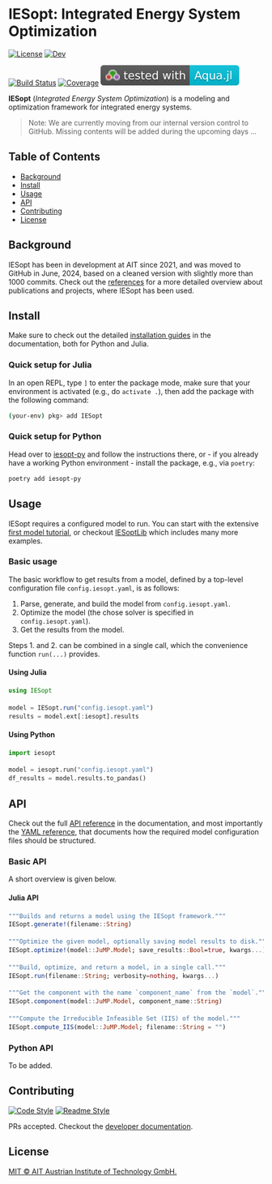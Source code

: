 # IESopt: Integrated Energy System Optimization

[![License](https://img.shields.io/github/license/ait-energy/IESopt.jl)](LICENSE)
[![Dev](https://img.shields.io/badge/docs-dev-blue.svg)](https://ait-energy.github.io/IESopt.jl/dev/)
<!--
[![Stable](https://img.shields.io/badge/docs-stable-blue.svg)](https://ait-energy.github.io/IESopt.jl/stable/)
-->

[![Build Status](https://github.com/ait-energy/IESopt.jl/actions/workflows/CI.yml/badge.svg?branch=main)](https://github.com/ait-energy/IESopt.jl/actions/workflows/CI.yml?query=branch%3Amain)
[![Coverage](https://codecov.io/gh/ait-energy/IESopt.jl/branch/main/graph/badge.svg)](https://codecov.io/gh/ait-energy/IESopt.jl)
[![Aqua](https://raw.githubusercontent.com/JuliaTesting/Aqua.jl/master/badge.svg)](https://github.com/JuliaTesting/Aqua.jl)

**IESopt** (_Integrated Energy System Optimization_) is a modeling and optimization framework for integrated energy
systems.

> Note: We are currently moving from our internal version control to GitHub. Missing contents will be added during the
> upcoming days ...

## Table of Contents

- [Background](#background)
- [Install](#install)
- [Usage](#usage)
- [API](#api)
- [Contributing](#contributing)
- [License](#license)

## Background

IESopt has been in development at AIT since 2021, and was moved to GitHub in June, 2024, based on a cleaned version with
slightly more than 1000 commits. Check out the [references](https://ait-energy.github.io/IESopt.jl/dev/pages/references/publications/)
for a more detailed overview about publications and projects, where IESopt has been used.

## Install

Make sure to check out the detailed [installation guides](https://ait-energy.github.io/IESopt.jl/dev/#Installation)
in the documentation, both for Python and Julia.

### Quick setup for Julia

In an open REPL, type `]` to enter the package mode, make sure that your environment is
activated (e.g., do `activate .`), then add the package with the following command:

```bash
(your-env) pkg> add IESopt
```

### Quick setup for Python

Head over to [iesopt-py](https://github.com/ait-energy/iesopt-py) and follow the instructions there, or - if you already
have a working Python environment - install the package, e.g., via `poetry`:

```bash
poetry add iesopt-py
```

## Usage

IESopt requires a configured model to run. You can start with the extensive [first model tutorial](https://ait-energy.github.io/IESopt.jl/dev/pages/tutorials/first_model/), or checkout [IESoptLib](https://github.com/ait-energy/IESoptLib.jl) which
includes many more examples.

### Basic usage

The basic workflow to get results from a model, defined by a top-level configuration file `config.iesopt.yaml`, is as
follows:

1. Parse, generate, and build the model from `config.iesopt.yaml`.
2. Optimize the model (the chose solver is specified in `config.iesopt.yaml`).
3. Get the results from the model.

Steps 1. and 2. can be combined in a single call, which the convenience function `run(...)` provides.

#### Using Julia

```julia
using IESopt

model = IESopt.run("config.iesopt.yaml")
results = model.ext[:iesopt].results
```

#### Using Python

```python
import iesopt

model = iesopt.run("config.iesopt.yaml")
df_results = model.results.to_pandas()
```

## API

Check out the full [API reference](https://ait-energy.github.io/IESopt.jl/dev/pages/manual/api/) in the
documentation, and most importantly the [YAML reference](https://ait-energy.github.io/IESopt.jl/dev/pages/manual/yaml/),
that documents how the required model configuration files should be structured.

### Basic API

A short overview is given below.

#### Julia API

```julia
"""Builds and returns a model using the IESopt framework."""
IESopt.generate!(filename::String)

"""Optimize the given model, optionally saving model results to disk."""
IESopt.optimize!(model::JuMP.Model; save_results::Bool=true, kwargs...)

"""Build, optimize, and return a model, in a single call."""
IESopt.run(filename::String; verbosity=nothing, kwargs...)

"""Get the component with the name `component_name` from the `model`."""
IESopt.component(model::JuMP.Model, component_name::String)

"""Compute the Irreducible Infeasible Set (IIS) of the model."""
IESopt.compute_IIS(model::JuMP.Model; filename::String = "")
```

### Python API

To be added.

## Contributing

[![Code Style](https://img.shields.io/badge/code_style-custom-blue?style=flat&logo=julia&logoColor=white)](.JuliaFormatter.toml)
[![Readme Style](https://img.shields.io/badge/readme_style-standard-lime?style=flat&logo=julia&logoColor=white)](https://github.com/RichardLitt/standard-readme)

PRs accepted. Checkout the [developer documentation](https://ait-energy.github.io/IESopt.jl/dev/pages/dev_docs/).

## License

[MIT © AIT Austrian Institute of Technology GmbH.](LICENSE)
